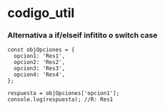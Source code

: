 # codigo_util

### Alternativa a if/elseif infitito o switch case
```
const objOpciones = {
  opcion1: 'Res1',
  opcion2: 'Res2',
  opcion3: 'Res3',
  opcion4: 'Res4',
};

respuesta = objOpciones['opcion1'];
console.log(respuesta); //R: Res1
```
